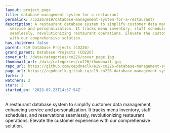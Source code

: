 ```yaml
---
layout: project_page
title: database management system for a restaurant
permalink: /co226/e19/database-management-system-for-a-restaurant/
description: A restaurant database system to simplify customer data management, enhancing
  service and personalization. It tracks menu inventory, staff schedules, and reservations
  seamlessly, revolutionizing restaurant operations. Elevate the customer experience
  with our comprehensive solution.
has_children: false
parent: E19 Database Projects (CO226)
grand_parent: Database Projects (CO226)
cover_url: /data/categories/co226/cover_page.jpg
thumbnail_url: /data/categories/co226/thumbnail.jpg
repo_url: https://github.com/cepdnaclk/e19-co226-database-management-system-for-a-restaurant
page_url: https://cepdnaclk.github.io/e19-co226-database-management-system-for-a-restaurant
forks: 3
watchers: 2
stars: 2
started_on: '2023-07-23T14:37:54Z'
---
```


A restaurant database system to simplify customer data management, enhancing service and personalization. It tracks menu inventory, staff schedules, and reservations seamlessly, revolutionizing restaurant operations. Elevate the customer experience with our comprehensive solution.